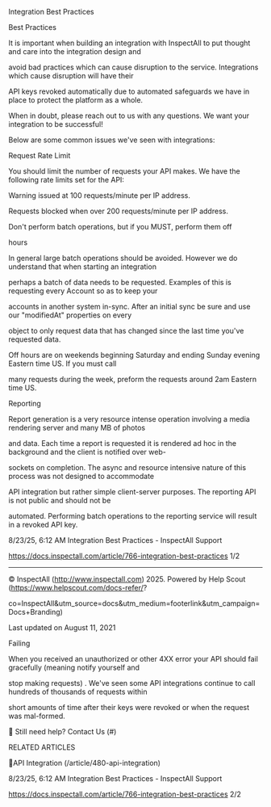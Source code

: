 Integration Best Practices

Best Practices

It is important when building an integration with InspectAll to put thought and care into the integration design and

avoid bad practices which can cause disruption to the service. Integrations which cause disruption will have their

API keys revoked automatically due to automated safeguards we have in place to protect the platform as a whole.

When in doubt, please reach out to us with any questions.  We want your integration to be successful!

Below are some common issues we've seen with integrations:

Request Rate Limit

You should limit the number of requests your API makes.  We have the following rate limits set for the API:

Warning issued at 100 requests/minute per IP address.

Requests blocked when over 200 requests/minute per IP address.

Don't perform batch operations, but if you MUST, perform them off

hours

In general large batch operations should be avoided. However we do understand that when starting an integration

perhaps a batch of data needs to be requested.  Examples of this is requesting every Account so as to keep your

accounts in another system in-sync.  After an initial sync be sure and use our "modifiedAt" properties on every

object to only request data that has changed since the last time you've requested data.

Off hours are on weekends beginning Saturday and ending Sunday evening Eastern time US.  If you must call

many requests during the week, preform the requests around 2am Eastern time US.

Reporting

Report generation is a very resource intense operation involving a media rendering server and many MB of photos

and data. Each time a report is requested it is rendered ad hoc in the background and the client is notified over web-

sockets on completion.  The async and resource intensive nature of this process was not designed to accommodate

API integration but rather simple client-server purposes. The reporting API is not public and should not be

automated. Performing batch operations to the reporting service will result in a revoked API key.

8/23/25, 6:12 AM Integration Best Practices - InspectAll Support

https://docs.inspectall.com/article/766-integration-best-practices 1/2


---

© InspectAll (http://www.inspectall.com) 2025. Powered by Help Scout (https://www.helpscout.com/docs-refer/?

co=InspectAll&utm_source=docs&utm_medium=footerlink&utm_campaign=Docs+Branding)

Last updated on August 11, 2021

Failing

When you received an unauthorized or other 4XX error your API should fail gracefully (meaning notify yourself and

stop making requests) . We've seen some API integrations continue to call hundreds of thousands of requests within

short amounts of time after their keys were revoked or when the request was mal-formed.

 Still need help? Contact Us (#)

RELATED ARTICLES

API Integration (/article/480-api-integration)

8/23/25, 6:12 AM Integration Best Practices - InspectAll Support

https://docs.inspectall.com/article/766-integration-best-practices 2/2

